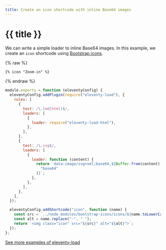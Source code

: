 ```yaml
---
title: Create an icon shortcode with inline Base64 images
---
```


# {{ title }}

We can write a simple loader to inline Base64 images. In this example, we create an `icon` shortcode using [Bootstrap icons](https://icons.getbootstrap.com/).

{% raw %}

```html {data-file="index.html"}
{% icon "Zoom-in" %}
```

{% endraw %}

```js {data-file=".eleventy.js"}
module.exports = function (eleventyConfig) {
  eleventyConfig.addPlugin(require("eleventy-load"), {
    rules: [
      {
        test: /\.(md|html)$/,
        loaders: [
          {
            loader: require("eleventy-load-html"),
          },
        ],
      },
      {
        test: /\.svg$/,
        loaders: [
          {
            loader: function (content) {
              return `data:image/svg+xml;base64,${Buffer.from(content).toString(
                "base64"
              )}`;
            },
          },
        ],
      },
    ],
  });

  eleventyConfig.addShortcode("icon", function (name) {
    const src = `../node_modules/bootstrap-icons/icons/${name.toLowerCase()}.svg`;
    const alt = name.replace("-", " ");
    return `<img class="icon" src="${src}" alt="${alt}">`;
  });
};
```

<div class="content__links">

[See more examples of eleventy-load](/examples/)

</div>

